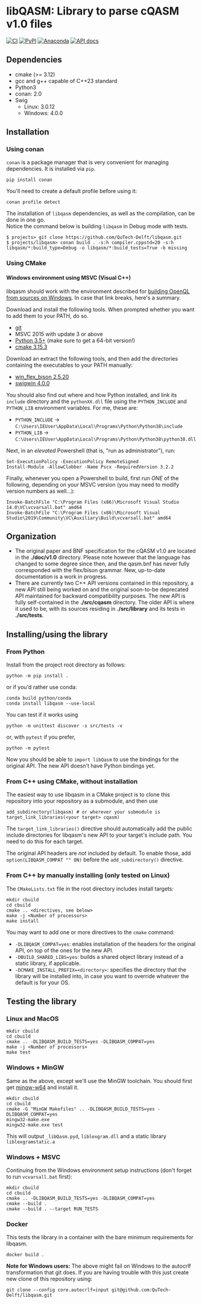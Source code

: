 
# libQASM: Library to parse cQASM v1.0 files

[![CI](https://github.com/QuTech-Delft/libqasm/workflows/Test/badge.svg)](https://github.com/qutech-delft/libqasm/actions)
[![PyPI](https://badgen.net/pypi/v/libqasm)](https://pypi.org/project/libqasm/)
[![Anaconda](https://anaconda.org/qutech/libqasm/badges/version.svg)](https://anaconda.org/qutech/libqasm/)
[![API docs](https://readthedocs.org/projects/libqasm/badge/?version=latest)](https://libqasm.readthedocs.io/en/latest/)

## Dependencies
* cmake (>= 3.12)
* gcc and g++ capable of C++23 standard
* Python3
* conan: 2.0
* Swig
    * Linux: 3.0.12
    * Windows: 4.0.0

## Installation

### Using conan

`conan` is a package manager that is very convenient for managing dependencies. It is installed via `pip`.

```
pip install conan
```

You'll need to create a default profile before using it:

```
conan profile detect
```

The installation of `libqasm` dependencies, as well as the compilation, can be done in one go.<br/>
Notice the command below is building `libqasm` in Debug mode with tests.

```
$ projects> git clone https://github.com/QuTech-Delft/libqasm.git
$ projects/libqasm> conan build . -s:h compiler.cppstd=20 -s:h libqasm/*:build_type=Debug -o libqasm/*:build_tests=True -b missing
```

### Using CMake

#### Windows environment using MSVC (Visual C++)
libqasm should work with the environment described for [building OpenQL from sources on Windows](https://openql.readthedocs.io/en/latest/installation.html#notes-for-windows-users). In case that link breaks, here's a summary.

Download and install the following tools. When prompted whether you want to add them to your PATH, do so.

 - [git](https://gitforwindows.org/)
 - MSVC 2015 with update 3 or above
 - [Python 3.5+](https://www.python.org/downloads/) (make sure to get a 64-bit version!)
 - [cmake 3.15.3](https://github.com/Kitware/CMake/releases/download/v3.15.3/cmake-3.15.3-win64-x64.msi)

Download an extract the following tools, and then add the directories containing the executables to your PATH manually:

 - [win_flex_bison 2.5.20](https://sourceforge.net/projects/winflexbison/files/win_flex_bison-2.5.20.zip/download)
 - [swigwin 4.0.0](https://sourceforge.net/projects/swig/files/swigwin/swigwin-4.0.0/swigwin-4.0.0.zip/download)

You should also find out where and how Python installed, and link its `include` directory and the `pythonXX.dll` file using the `PYTHON_INCLUDE` and `PYTHON_LIB` environment variables. For me, these are:

 - `PYTHON_INCLUDE` -> `C:\Users\IEUser\AppData\Local\Programs\Python\Python38\include`
 - `PYTHON_LIB` -> `C:\Users\IEUser\AppData\Local\Programs\Python\Python38\python38.dll`

Next, in an *elevated* Powershell (that is, "run as administrator"), run:

```
Set-ExecutionPolicy -ExecutionPolicy RemoteSigned
Install-Module -AllowClobber -Name Pscx -RequiredVersion 3.2.2
```

Finally, whenever you open a Powershell to build, first run *ONE* of the following, depending on your MSVC version (you may need to modify version numbers as well...):

```
Invoke-BatchFile "C:\Program Files (x86)\Microsoft Visual Studio 14.0\VC\vcvarsall.bat" amd64
Invoke-BatchFile "C:\Program Files (x86)\Microsoft Visual Studio\2019\Community\VC\Auxiliary\Build\vcvarsall.bat" amd64
```

## Organization
* The original paper and BNF specification for the cQASM v1.0 are located in the **./doc/v1.0** directory. Please note however that the language has changed to some degree since then, and the qasm.bnf has never fully corresponded with the flex/bison grammar. New, up-to-date documentation is a work in progress.
* There are currently two C++ API versions contained in this repository, a new API still being worked on and the original soon-to-be deprecated API maintained for backward compatibility purposes. The new API is fully self-contained in the **./src/cqasm** directory. The older API is where it used to be, with its sources residing in **./src/library** and its tests in **./src/tests**.

## Installing/using the library

### From Python
Install from the project root directory as follows:

```
python -m pip install .
```

or if you'd rather use conda:

```
conda build python/conda
conda install libqasm --use-local
```

You can test if it works using

```
python -m unittest discover -s src/tests -v
```

or, with `pytest` if you prefer,

```
python -m pytest
```

Now you should be able to `import libQasm` to use the bindings for the original API. The new API doesn't have Python bindings yet.

### From C++ using CMake, without installation
The easiest way to use libqasm in a CMake project is to clone this repository into your repository as a submodule, and then use

```
add_subdirectory(libqasm) # or wherever your submodule is
target_link_libraries(<your target> cqasm)
```

The `target_link_libraries()` directive should automatically add the public include directories for libqasm's new API to your target's include path. You need to do this for each target.

The original API headers are *not* included by default. To enable those, add `option(LIBQASM_COMPAT "" ON)` before the `add_subdirectory()` directive.

### From C++ by manually installing (only tested on Linux)
The `CMakeLists.txt` file in the root directory includes install targets:

```
mkdir cbuild
cd cbuild
cmake .. <directives, see below>
make -j <Number of processors>
make install
```

You may want to add one or more directives to the `cmake` command:

 - `-DLIBQASM_COMPAT=yes`: enables installation of the headers for the original API, on top of the ones for the new API.
 - `-DBUILD_SHARED_LIBS=yes`: builds a shared object library instead of a static library, if applicable.
 - `-DCMAKE_INSTALL_PREFIX=<directory>`: specifies the directory that the library will be installed into, in case you want to override whatever the default is for your OS.

## Testing the library

### Linux and MacOS
```
mkdir cbuild
cd cbuild
cmake .. -DLIBQASM_BUILD_TESTS=yes -DLIBQASM_COMPAT=yes
make -j <Number of processors>
make test
```

### Windows + MinGW
Same as the above, except we'll use the MinGW toolchain. You should first get [mingw-w64](https://sourceforge.net/projects/mingw-w64/) and install it.
```
mkdir cbuild
cd cbuild
cmake -G "MinGW Makefiles" .. -DLIBQASM_BUILD_TESTS=yes -DLIBQASM_COMPAT=yes
mingw32-make.exe
mingw32-make.exe test
```

This will output `_libQasm.pyd`, `liblexgram.dll` and a static library `liblexgramstatic.a`

### Windows + MSVC
Continuing from the Windows environment setup instructions (don't forget to run `vcvarsall.bat` first):

```
mkdir cbuild
cd cbuild
cmake .. -DLIBQASM_BUILD_TESTS=yes -DLIBQASM_COMPAT=yes
cmake --build .
cmake --build . --target RUN_TESTS
```

### Docker
This tests the library in a container with the bare minimum requirements for libqasm.

```
docker build .
```

**Note for Windows users:** The above might fail on Windows to the autocrlf transformation that git does. If you are having trouble with this just create new clone of this repository using:

```
git clone --config core.autocrlf=input git@github.com:QuTech-Delft/libqasm.git
```
